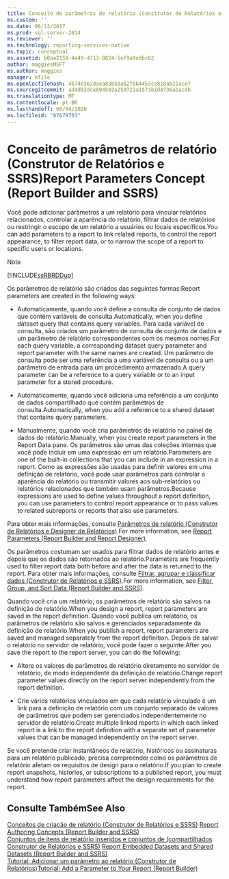 ```yaml
---
title: Conceito de parâmetros de relatório (Construtor de Relatórios e SSRS) | Microsoft Docs
ms.custom: ''
ms.date: 06/13/2017
ms.prod: sql-server-2014
ms.reviewer: ''
ms.technology: reporting-services-native
ms.topic: conceptual
ms.assetid: b0aa2159-4e49-4713-8824-5ef9a9edbc62
author: maggiesMSFT
ms.author: maggies
manager: kfile
ms.openlocfilehash: 4b740362daea83b50a62f0b4453ce818ab21ace7
ms.sourcegitcommit: ad4d92dce894592a259721a1571b1d8736abacdb
ms.translationtype: MT
ms.contentlocale: pt-BR
ms.lasthandoff: 08/04/2020
ms.locfileid: "87679701"
---
```

# <a name="report-parameters-concept-report-builder-and-ssrs"></a><span data-ttu-id="de67d-102">Conceito de parâmetros de relatório (Construtor de Relatórios e SSRS)</span><span class="sxs-lookup"><span data-stu-id="de67d-102">Report Parameters Concept (Report Builder and SSRS)</span></span>
  <span data-ttu-id="de67d-103">Você pode adicionar parâmetros a um relatório para vincular relatórios relacionados, controlar a aparência do relatório, filtrar dados de relatórios ou restringir o escopo de um relatório a usuários ou locais específicos.</span><span class="sxs-lookup"><span data-stu-id="de67d-103">You can add parameters to a report to link related reports, to control the report appearance, to filter report data, or to narrow the scope of a report to specific users or locations.</span></span>  
  
> [!NOTE]  
>  [!INCLUDE[ssRBRDDup](../../includes/ssrbrddup-md.md)]  
  
 <span data-ttu-id="de67d-104">Os parâmetros de relatório são criados das seguintes formas:</span><span class="sxs-lookup"><span data-stu-id="de67d-104">Report parameters are created in the following ways:</span></span>  
  
-   <span data-ttu-id="de67d-105">Automaticamente, quando você define a consulta de conjunto de dados que contém variáveis de consulta.</span><span class="sxs-lookup"><span data-stu-id="de67d-105">Automatically, when you define dataset query that contains query variables.</span></span> <span data-ttu-id="de67d-106">Para cada variável de consulta, são criados um parâmetro de consulta de conjunto de dados e um parâmetro de relatório correspondentes com os mesmos nomes.</span><span class="sxs-lookup"><span data-stu-id="de67d-106">For each query variable, a corresponding dataset query parameter and report parameter with the same names are created.</span></span> <span data-ttu-id="de67d-107">Um parâmetro de consulta pode ser uma referência a uma variável de consulta ou a um parâmetro de entrada para um procedimento armazenado.</span><span class="sxs-lookup"><span data-stu-id="de67d-107">A query parameter can be a reference to a query variable or to an input parameter for a stored procedure.</span></span>  
  
-   <span data-ttu-id="de67d-108">Automaticamente, quando você adiciona uma referência a um conjunto de dados compartilhado que contém parâmetros de consulta.</span><span class="sxs-lookup"><span data-stu-id="de67d-108">Automatically, when you add a reference to a shared dataset that contains query parameters.</span></span>  
  
-   <span data-ttu-id="de67d-109">Manualmente, quando você cria parâmetros de relatório no painel de dados do relatório.</span><span class="sxs-lookup"><span data-stu-id="de67d-109">Manually, when you create report parameters in the Report Data pane.</span></span> <span data-ttu-id="de67d-110">Os parâmetros são umas das coleções internas que você pode incluir em uma expressão em um relatório.</span><span class="sxs-lookup"><span data-stu-id="de67d-110">Parameters are one of the built-in collections that you can include in an expression in a report.</span></span> <span data-ttu-id="de67d-111">Como as expressões são usadas para definir valores em uma definição de relatório, você pode usar parâmetros para controlar a aparência do relatório ou transmitir valores aos sub-relatórios ou relatórios relacionados que também usam parâmetros.</span><span class="sxs-lookup"><span data-stu-id="de67d-111">Because expressions are used to define values throughout a report definition, you can use parameters to control report appearance or to pass values to related subreports or reports that also use parameters.</span></span>  
  
 <span data-ttu-id="de67d-112">Para obter mais informações, consulte [Parâmetros de relatório &#40;Construtor de Relatórios e Designer de Relatórios&#41;](report-parameters-report-builder-and-report-designer.md).</span><span class="sxs-lookup"><span data-stu-id="de67d-112">For more information, see [Report Parameters &#40;Report Builder and Report Designer&#41;](report-parameters-report-builder-and-report-designer.md).</span></span>  
  
 <span data-ttu-id="de67d-113">Os parâmetros costumam ser usados para filtrar dados de relatório antes e depois que os dados são retornados ao relatório.</span><span class="sxs-lookup"><span data-stu-id="de67d-113">Parameters are frequently used to filter report data both before and after the data is returned to the report.</span></span> <span data-ttu-id="de67d-114">Para obter mais informações, consulte [Filtrar, agrupar e classificar dados &#40;Construtor de Relatórios e SSRS&#41;](filter-group-and-sort-data-report-builder-and-ssrs.md).</span><span class="sxs-lookup"><span data-stu-id="de67d-114">For more information, see [Filter, Group, and Sort Data &#40;Report Builder and SSRS&#41;](filter-group-and-sort-data-report-builder-and-ssrs.md).</span></span>  
  
 <span data-ttu-id="de67d-115">Quando você cria um relatório, os parâmetros de relatório são salvos na definição de relatório.</span><span class="sxs-lookup"><span data-stu-id="de67d-115">When you design a report, report parameters are saved in the report definition.</span></span> <span data-ttu-id="de67d-116">Quando você publica um relatório, os parâmetros de relatório são salvos e gerenciados separadamente da definição de relatório.</span><span class="sxs-lookup"><span data-stu-id="de67d-116">When you publish a report, report parameters are saved and managed separately from the report definition.</span></span> <span data-ttu-id="de67d-117">Depois de salvar o relatório no servidor de relatório, você pode fazer o seguinte:</span><span class="sxs-lookup"><span data-stu-id="de67d-117">After you save the report to the report server, you can do the following:</span></span>  
  
-   <span data-ttu-id="de67d-118">Altere os valores de parâmetros de relatório diretamente no servidor de relatório, de modo independente da definição de relatório.</span><span class="sxs-lookup"><span data-stu-id="de67d-118">Change report parameter values directly on the report server independently from the report definition.</span></span>  
  
-   <span data-ttu-id="de67d-119">Crie vários relatórios vinculados em que cada relatório vinculado é um link para a definição de relatório com um conjunto separado de valores de parâmetros que podem ser gerenciados independentemente no servidor de relatório.</span><span class="sxs-lookup"><span data-stu-id="de67d-119">Create multiple linked reports in which each linked report is a link to the report definition with a separate set of parameter values that can be managed independently on the report server.</span></span>  
  
 <span data-ttu-id="de67d-120">Se você pretende criar instantâneos de relatório, históricos ou assinaturas para um relatório publicado, precisa compreender como os parâmetros de relatório afetam os requisitos de design para o relatório.</span><span class="sxs-lookup"><span data-stu-id="de67d-120">If you plan to create report snapshots, histories, or subscriptions to a published report, you must understand how report parameters affect the design requirements for the report.</span></span>  
  
## <a name="see-also"></a><span data-ttu-id="de67d-121">Consulte Também</span><span class="sxs-lookup"><span data-stu-id="de67d-121">See Also</span></span>  
 <span data-ttu-id="de67d-122">[Conceitos de criação de relatório &#40;Construtor de Relatórios e SSRS&#41;](report-authoring-concepts-report-builder-and-ssrs.md) </span><span class="sxs-lookup"><span data-stu-id="de67d-122">[Report Authoring Concepts &#40;Report Builder and SSRS&#41;](report-authoring-concepts-report-builder-and-ssrs.md) </span></span>  
 <span data-ttu-id="de67d-123">[Conjuntos de itens de relatório inseridos e conjuntos de &#40;compartilhados Construtor de Relatórios e SSRS&#41;](../report-data/report-embedded-datasets-and-shared-datasets-report-builder-and-ssrs.md) </span><span class="sxs-lookup"><span data-stu-id="de67d-123">[Report Embedded Datasets and Shared Datasets &#40;Report Builder and SSRS&#41;](../report-data/report-embedded-datasets-and-shared-datasets-report-builder-and-ssrs.md) </span></span>  
 [<span data-ttu-id="de67d-124">Tutorial: Adicionar um parâmetro ao relatório &#40;Construtor de Relatórios&#41;</span><span class="sxs-lookup"><span data-stu-id="de67d-124">Tutorial: Add a Parameter to Your Report &#40;Report Builder&#41;</span></span>](../tutorial-add-a-parameter-to-your-report-report-builder.md)  
  
  
